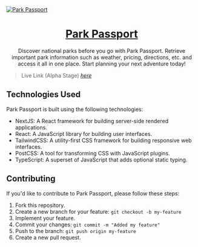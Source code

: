 <a href="https://park-passport.vercel.app/">
  <img alt="Park Passport" align="center" src="https://park-passport.vercel.app//readmebanner.jpg">
  <h1 align="center">Park Passport</h1>
</a>

<p align="center">Discover national parks before you go with Park Passport. Retrieve important park information such as weather, pricing, directions, etc. and access it all in one place. Start planning your next adventure today!</p>

> Live Link (Alpha Stage) [_here_](https://park-passport.vercel.app/)

## Technologies Used

Park Passport is built using the following technologies:

-   NextJS: A React framework for building server-side rendered applications.
-   React: A JavaScript library for building user interfaces.
-   TailwindCSS: A utility-first CSS framework for building responsive web interfaces.
-   PostCSS: A tool for transforming CSS with JavaScript plugins.
-   TypeScript: A superset of JavaScript that adds optional static typing.

## Contributing

If you'd like to contribute to Park Passport, please follow these steps:

1. Fork this repository.
2. Create a new branch for your feature: `git checkout -b my-feature`
3. Implement your feature.
4. Commit your changes: `git commit -m "Added my feature"`
5. Push to the branch: `git push origin my-feature`
6. Create a new pull request.
